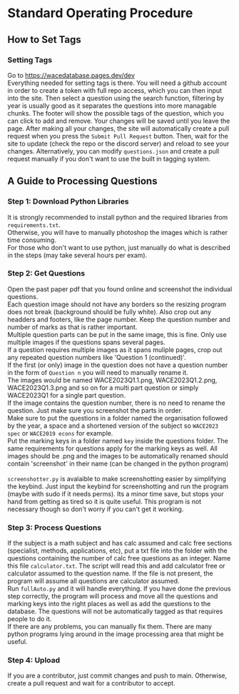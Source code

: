 # Standard Operating Procedure

## How to Set Tags

### Setting Tags
Go to https://wacedatabase.pages.dev/dev <br>
Everything needed for setting tags is there. You will need a github account in order to create a token with full repo access, which you can then input into the site. Then select a question using the search function, filtering by year is usually good as it separates the questions into more managable chunks. The footer will show the possible tags of the question, which you can click to add and remove. Your changes will be saved until you leave the page. After making all your changes, the site will automatically create a pull request when you press the `Submit Pull Request` button. Then, wait for the site to update (check the repo or the discord server) and reload to see your changes. Alternatively, you can modify `questions.json` and create a pull request manually if you don't want to use the built in tagging system.

## A Guide to Processing Questions

### Step 1: Download Python Libraries
It is strongly recommended to install python and the required libraries from `requirements.txt`. <br>
Otherwise, you will have to manually photoshop the images which is rather time consuming. <br>
For those who don't want to use python, just manually do what is described in the steps (may take several hours per exam).

### Step 2: Get Questions
Open the past paper pdf that you found online and screenshot the individual questions. <br>
Each question image should not have any borders so the resizing program does not break (background should be fully white). Also crop out any headders and footers, like the page number. Keep the question number and number of marks as that is rather important.<br>
Multiple question parts can be put in the same image, this is fine. Only use multiple images if the questions spans several pages.<br>
If a question requires multiple images as it spans muliple pages, crop out any repeated question numbers like 'Question 1 (continued)'.<br>
If the first (or only) image in the question does not have a question number in the form of `Question n` you will need to manually rename it.<br>
The images would be named WACE2023Q1.1.png, WACE2023Q1.2.png, WACE2023Q1.3.png and so on for a multi part question or simply WACE2023Q1 for a single part question.<br>
If the image contains the question number, there is no need to rename the question. Just make sure you screenshot the parts in order.<br>
Make sure to put the questions in a folder named the organisation followed by the year, a space and a shortened version of the subject so `WACE2023 spec` or `WACE2019 econs` for example. <br>
Put the marking keys in a folder named `key` inside the questions folder. The same requirements for questions apply for the marking keys as well. All images should be .png and the images to be automatically renamed should contain 'screenshot' in their name (can be changed in the python program)<br>
<br>
`screenshotter.py` is avalaible to make screenshotting easier by simplifying the keybind. Just input the keybind for screenshotting and run the program (maybe with sudo if it needs perms). Its a minor time save, but stops your hand from getting as tired so it is quite useful. This program is not necessary though so don't worry if you can't get it working.

### Step 3: Process Questions
If the subject is a math subject and has calc assumed and calc free sections (specialist, methods, applications, etc), put a txt file into the folder with the questions containing the number of calc free questions as an integer. Name this file `calculator.txt`. The script will read this and add calculator free or calculator assumed to the question name. If the file is not present, the program will assume all questions are calculator assumed. <br>
Run `fullAuto.py` and it will handle everything. If you have done the previous step correctly, the program will process and move all the questions and marking keys into the right places as well as add the questions to the database. The questions will not be automatically tagged as that requires people to do it.<br>
If there are any problems, you can manually fix them. There are many python programs lying around in the image processing area that might be useful.

### Step 4: Upload
If you are a contributor, just commit changes and push to main. Otherwise, create a pull request and wait for a contributor to accept.
